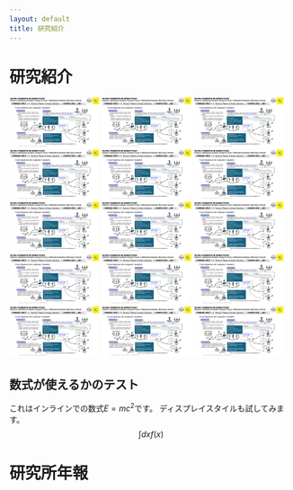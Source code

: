 ```yaml
---
layout: default
title: 研究紹介
---
```


# 研究紹介
<a href="assets/images/研究紹介（サンプル）v250319.pdf"><img src="assets/images/研究紹介（サンプル）v250319.png" width="160" height="90" alt="テスト" title="サンプル"></a>
<a href="assets/images/研究紹介（サンプル）v250319.pdf"><img src="assets/images/研究紹介（サンプル）v250319.png" width="160" height="90" alt="テスト" title="サンプル"></a>
<a href="assets/images/研究紹介（サンプル）v250319.pdf"><img src="assets/images/研究紹介（サンプル）v250319.png" width="160" height="90" alt="テスト" title="サンプル"></a>
<a href="assets/images/研究紹介（サンプル）v250319.pdf"><img src="assets/images/研究紹介（サンプル）v250319.png" width="160" height="90" alt="テスト" title="サンプル"></a>
<a href="assets/images/研究紹介（サンプル）v250319.pdf"><img src="assets/images/研究紹介（サンプル）v250319.png" width="160" height="90" alt="テスト" title="サンプル"></a>
<a href="assets/images/研究紹介（サンプル）v250319.pdf"><img src="assets/images/研究紹介（サンプル）v250319.png" width="160" height="90" alt="テスト" title="サンプル"></a>
<a href="assets/images/研究紹介（サンプル）v250319.pdf"><img src="assets/images/研究紹介（サンプル）v250319.png" width="160" height="90" alt="テスト" title="サンプル"></a>
<a href="assets/images/研究紹介（サンプル）v250319.pdf"><img src="assets/images/研究紹介（サンプル）v250319.png" width="160" height="90" alt="テスト" title="サンプル"></a>
<a href="assets/images/研究紹介（サンプル）v250319.pdf"><img src="assets/images/研究紹介（サンプル）v250319.png" width="160" height="90" alt="テスト" title="サンプル"></a>
<a href="assets/images/研究紹介（サンプル）v250319.pdf"><img src="assets/images/研究紹介（サンプル）v250319.png" width="160" height="90" alt="テスト" title="サンプル"></a>
<a href="assets/images/研究紹介（サンプル）v250319.pdf"><img src="assets/images/研究紹介（サンプル）v250319.png" width="160" height="90" alt="テスト" title="サンプル"></a>
<a href="assets/images/研究紹介（サンプル）v250319.pdf"><img src="assets/images/研究紹介（サンプル）v250319.png" width="160" height="90" alt="テスト" title="サンプル"></a>
<a href="assets/images/研究紹介（サンプル）v250319.pdf"><img src="assets/images/研究紹介（サンプル）v250319.png" width="160" height="90" alt="テスト" title="サンプル"></a>
<a href="assets/images/研究紹介（サンプル）v250319.pdf"><img src="assets/images/研究紹介（サンプル）v250319.png" width="160" height="90" alt="テスト" title="サンプル"></a>
<a href="assets/images/研究紹介（サンプル）v250319.pdf"><img src="assets/images/研究紹介（サンプル）v250319.png" width="160" height="90" alt="テスト" title="サンプル"></a>

## 数式が使えるかのテスト
これはインラインでの数式$E=mc^2$です。
ディスプレイスタイルも試してみます。
$$\int dx f(x)$$

# 研究所年報
